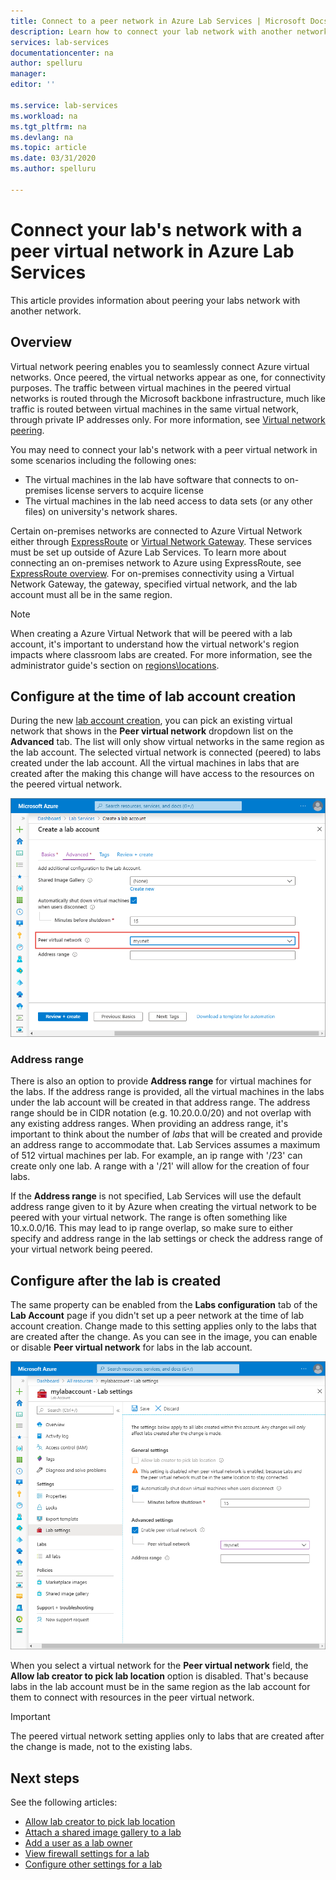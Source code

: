 ```yaml
---
title: Connect to a peer network in Azure Lab Services | Microsoft Docs
description: Learn how to connect your lab network with another network as a peer. For example, connect your on-premises school/university network with Lab's virtual network in Azure.  
services: lab-services
documentationcenter: na
author: spelluru
manager: 
editor: ''

ms.service: lab-services
ms.workload: na
ms.tgt_pltfrm: na
ms.devlang: na
ms.topic: article
ms.date: 03/31/2020
ms.author: spelluru

---
```


# Connect your lab's network with a peer virtual network in Azure Lab Services

This article provides information about peering your labs network with another network.

## Overview

Virtual network peering enables you to seamlessly connect Azure virtual networks. Once peered, the virtual networks appear as one, for connectivity purposes. The traffic between virtual machines in the peered virtual networks is routed through the Microsoft backbone infrastructure, much like traffic is routed between virtual machines in the same virtual network, through private IP addresses only. For more information, see [Virtual network peering](../../virtual-network/virtual-network-peering-overview.md).

You may need to connect your lab's network with a peer virtual network in some scenarios including the following ones:

- The virtual machines in the lab have software that connects to on-premises license servers to acquire license
- The virtual machines in the lab need access to data sets (or any other files) on university's network shares.

Certain on-premises networks are connected to Azure Virtual Network either through [ExpressRoute](../../expressroute/expressroute-introduction.md) or [Virtual Network Gateway](../../vpn-gateway/vpn-gateway-about-vpngateways.md). These services must be set up outside of Azure Lab Services. To learn more about connecting an on-premises network to Azure using ExpressRoute, see [ExpressRoute overview](../../expressroute/expressroute-introduction.md). For on-premises connectivity using a Virtual Network Gateway, the gateway, specified virtual network, and the lab account must all be in the same region.

> [!NOTE]
> When creating a Azure Virtual Network that will be peered with a lab account, it's important to understand how the virtual network's region impacts where classroom labs are created.  For more information, see the administrator guide's section on [regions\locations](https://docs.microsoft.com/azure/lab-services/classroom-labs/administrator-guide#regionslocations).

## Configure at the time of lab account creation

During the new [lab account creation](tutorial-setup-lab-account.md), you can pick an existing virtual network that shows in the **Peer virtual network** dropdown list on the **Advanced** tab.  The list will only show virtual networks in the same region as the lab account. The selected virtual network is connected (peered) to labs created under the lab account.  All the virtual machines in labs that are created after the making this change will have access to the resources on the peered virtual network.

![Select VNet to peer](../media/how-to-connect-peer-virtual-network/select-vnet-to-peer.png)

### Address range

There is also an option to provide **Address range** for virtual machines for the labs. If the address range is provided, all the virtual machines in the labs under the lab account will be created in that address range. The address range should be in CIDR notation (e.g. 10.20.0.0/20) and not overlap with any existing address ranges.  When providing an address range, it's important to think about the number of *labs* that will be created and provide an address range to accommodate that. Lab Services assumes a maximum of 512 virtual machines per lab.  For example, an ip range with '/23' can create only one lab.  A range with a '/21' will allow for the creation of four labs.

If the **Address range** is not specified, Lab Services will use the default address range given to it by Azure when creating the virtual network to be peered with your virtual network.  The range is often something like 10.x.0.0/16.  This may lead to ip range overlap, so make sure to either specify and address range in the lab settings or check the address range of your virtual network being peered.

## Configure after the lab is created

The same property can be enabled from the **Labs configuration** tab of the **Lab Account** page if you didn't set up a peer network at the time of lab account creation. Change made to this setting applies only to the labs that are created after the change. As you can see in the image, you can enable or disable **Peer virtual network** for labs in the lab account.

![Enable or disable VNet peering after the lab is created](../media/how-to-connect-peer-virtual-network/select-vnet-to-peer-existing-lab.png)

When you select a virtual network for the **Peer virtual network** field, the **Allow lab creator to pick lab location** option is disabled. That's because labs in the lab account must be in the same region as the lab account for them to connect with resources in the peer virtual network.

> [!IMPORTANT]
> The peered virtual network setting applies only to labs that are created after the change is made, not to the existing labs.

## Next steps

See the following articles:

- [Allow lab creator to pick lab location](allow-lab-creator-pick-lab-location.md)
- [Attach a shared image gallery to a lab](how-to-attach-detach-shared-image-gallery.md)
- [Add a user as a lab owner](how-to-add-user-lab-owner.md)
- [View firewall settings for a lab](how-to-configure-firewall-settings.md)
- [Configure other settings for a lab](how-to-configure-lab-accounts.md)
